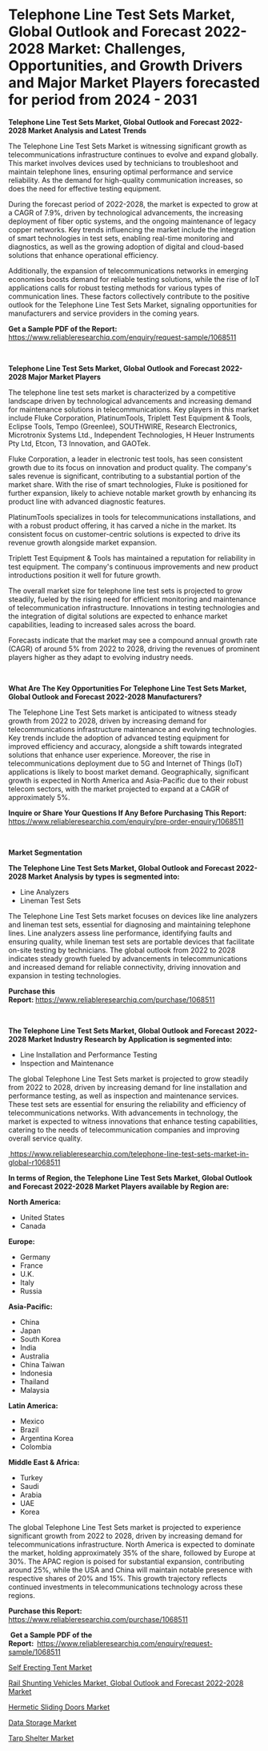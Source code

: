 <p><h1>Telephone Line Test Sets Market, Global Outlook and Forecast 2022-2028 Market: Challenges, Opportunities, and Growth Drivers and Major Market Players forecasted for period from 2024 - 2031</h1></p><p><strong>Telephone Line Test Sets Market, Global Outlook and Forecast 2022-2028 Market Analysis and Latest Trends</strong></p>
<p><p>The Telephone Line Test Sets Market is witnessing significant growth as telecommunications infrastructure continues to evolve and expand globally. This market involves devices used by technicians to troubleshoot and maintain telephone lines, ensuring optimal performance and service reliability. As the demand for high-quality communication increases, so does the need for effective testing equipment.</p><p>During the forecast period of 2022-2028, the market is expected to grow at a CAGR of 7.9%, driven by technological advancements, the increasing deployment of fiber optic systems, and the ongoing maintenance of legacy copper networks. Key trends influencing the market include the integration of smart technologies in test sets, enabling real-time monitoring and diagnostics, as well as the growing adoption of digital and cloud-based solutions that enhance operational efficiency.</p><p>Additionally, the expansion of telecommunications networks in emerging economies boosts demand for reliable testing solutions, while the rise of IoT applications calls for robust testing methods for various types of communication lines. These factors collectively contribute to the positive outlook for the Telephone Line Test Sets Market, signaling opportunities for manufacturers and service providers in the coming years.</p></p>
<p><strong>Get a Sample PDF of the Report:&nbsp;</strong> <a href="https://www.reliableresearchiq.com/enquiry/request-sample/1068511">https://www.reliableresearchiq.com/enquiry/request-sample/1068511</a></p>
<p>&nbsp;</p>
<p><strong>Telephone Line Test Sets Market, Global Outlook and Forecast 2022-2028 Major Market Players</strong></p>
<p><p>The telephone line test sets market is characterized by a competitive landscape driven by technological advancements and increasing demand for maintenance solutions in telecommunications. Key players in this market include Fluke Corporation, PlatinumTools, Triplett Test Equipment & Tools, Eclipse Tools, Tempo (Greenlee), SOUTHWIRE, Research Electronics, Microtronix Systems Ltd., Independent Technologies, H Heuer Instruments Pty Ltd, Etcon, T3 Innovation, and GAOTek.</p><p>Fluke Corporation, a leader in electronic test tools, has seen consistent growth due to its focus on innovation and product quality. The company's sales revenue is significant, contributing to a substantial portion of the market share. With the rise of smart technologies, Fluke is positioned for further expansion, likely to achieve notable market growth by enhancing its product line with advanced diagnostic features.</p><p>PlatinumTools specializes in tools for telecommunications installations, and with a robust product offering, it has carved a niche in the market. Its consistent focus on customer-centric solutions is expected to drive its revenue growth alongside market expansion.</p><p>Triplett Test Equipment & Tools has maintained a reputation for reliability in test equipment. The company's continuous improvements and new product introductions position it well for future growth.</p><p>The overall market size for telephone line test sets is projected to grow steadily, fueled by the rising need for efficient monitoring and maintenance of telecommunication infrastructure. Innovations in testing technologies and the integration of digital solutions are expected to enhance market capabilities, leading to increased sales across the board.</p><p>Forecasts indicate that the market may see a compound annual growth rate (CAGR) of around 5% from 2022 to 2028, driving the revenues of prominent players higher as they adapt to evolving industry needs.</p></p>
<p>&nbsp;</p>
<p><strong>What Are The Key Opportunities For Telephone Line Test Sets Market, Global Outlook and Forecast 2022-2028 Manufacturers?</strong></p>
<p><p>The Telephone Line Test Sets market is anticipated to witness steady growth from 2022 to 2028, driven by increasing demand for telecommunications infrastructure maintenance and evolving technologies. Key trends include the adoption of advanced testing equipment for improved efficiency and accuracy, alongside a shift towards integrated solutions that enhance user experience. Moreover, the rise in telecommunications deployment due to 5G and Internet of Things (IoT) applications is likely to boost market demand. Geographically, significant growth is expected in North America and Asia-Pacific due to their robust telecom sectors, with the market projected to expand at a CAGR of approximately 5%.</p></p>
<p><strong>Inquire or Share Your Questions If Any Before Purchasing This Report:</strong> <a href="https://www.reliableresearchiq.com/enquiry/pre-order-enquiry/1068511">https://www.reliableresearchiq.com/enquiry/pre-order-enquiry/1068511</a></p>
<p>&nbsp;</p>
<p><strong>Market Segmentation</strong></p>
<p><strong>The Telephone Line Test Sets Market, Global Outlook and Forecast 2022-2028 Market Analysis by types is segmented into:</strong></p>
<p><ul><li>Line Analyzers</li><li>Lineman Test Sets</li></ul></p>
<p><p>The Telephone Line Test Sets market focuses on devices like line analyzers and lineman test sets, essential for diagnosing and maintaining telephone lines. Line analyzers assess line performance, identifying faults and ensuring quality, while lineman test sets are portable devices that facilitate on-site testing by technicians. The global outlook from 2022 to 2028 indicates steady growth fueled by advancements in telecommunications and increased demand for reliable connectivity, driving innovation and expansion in testing technologies.</p></p>
<p><strong>Purchase this Report:&nbsp;</strong><a href="https://www.reliableresearchiq.com/purchase/1068511">https://www.reliableresearchiq.com/purchase/1068511</a></p>
<p>&nbsp;</p>
<p><strong>The Telephone Line Test Sets Market, Global Outlook and Forecast 2022-2028 Market Industry Research by Application is segmented into:</strong></p>
<p><ul><li>Line Installation and Performance Testing</li><li>Inspection and Maintenance</li></ul></p>
<p><p>The global Telephone Line Test Sets market is projected to grow steadily from 2022 to 2028, driven by increasing demand for line installation and performance testing, as well as inspection and maintenance services. These test sets are essential for ensuring the reliability and efficiency of telecommunications networks. With advancements in technology, the market is expected to witness innovations that enhance testing capabilities, catering to the needs of telecommunication companies and improving overall service quality.</p></p>
<p><a href="https://www.reliableresearchiq.com/telephone-line-test-sets-market-in-global-r1068511">&nbsp;https://www.reliableresearchiq.com/telephone-line-test-sets-market-in-global-r1068511</a></p>
<p><strong>In terms of Region, the Telephone Line Test Sets Market, Global Outlook and Forecast 2022-2028 Market Players available by Region are:</strong></p>
<p>
    <p> <strong> North America: </strong>
        <ul>
            <li>United States</li>
            <li>Canada</li>
        </ul>
        </p> 
    <p> <strong> Europe: </strong>
        <ul>
            <li>Germany</li>
            <li>France</li>
            <li>U.K.</li>
            <li>Italy</li>
            <li>Russia</li>
        </ul>
        </p> 
    <p> <strong> Asia-Pacific: </strong>
        <ul>
            <li>China</li>
            <li>Japan</li>
            <li>South Korea</li>
            <li>India</li>
            <li>Australia</li>
            <li>China Taiwan</li>
            <li>Indonesia</li>
            <li>Thailand</li>
            <li>Malaysia</li>
        </ul>
        </p> 
    <p> <strong> Latin America: </strong>
        <ul>
            <li>Mexico</li>
            <li>Brazil</li>
            <li>Argentina Korea</li>
            <li>Colombia</li>
        </ul>
        </p> 
    <p> <strong> Middle East & Africa: </strong>
        <ul>
            <li>Turkey</li>
            <li>Saudi</li>
            <li>Arabia</li>
            <li>UAE</li>
            <li>Korea</li>
        </ul>
    </p>
    </p>
<p><p>The global Telephone Line Test Sets market is projected to experience significant growth from 2022 to 2028, driven by increasing demand for telecommunications infrastructure. North America is expected to dominate the market, holding approximately 35% of the share, followed by Europe at 30%. The APAC region is poised for substantial expansion, contributing around 25%, while the USA and China will maintain notable presence with respective shares of 20% and 15%. This growth trajectory reflects continued investments in telecommunications technology across these regions.</p></p>
<p><strong>Purchase this Report: </strong><a href="https://www.reliableresearchiq.com/purchase/1068511">https://www.reliableresearchiq.com/purchase/1068511</a></p>
<p>&nbsp;<strong>Get a Sample PDF of the Report:&nbsp;&nbsp;</strong><a href="https://www.reliableresearchiq.com/enquiry/request-sample/1068511">https://www.reliableresearchiq.com/enquiry/request-sample/1068511</a></p>
<p><strong></strong></p>
<p><p><a href="https://www.linkedin.com/pulse/self-erecting-tent-market-global-insights-regional-analysis-oewsc?trackingId=0aOJocVgS7Ga4UcB3zMK8g%3D%3D">Self Erecting Tent Market</a></p><p><a href="https://github.com/RogerBennett414/Market-Research-Report-List-1/blob/main/rail-shunting-vehicles-market-global-outlook-and-forecast-2022-2028-market.md">Rail Shunting Vehicles Market, Global Outlook and Forecast 2022-2028 Market</a></p><p><a href="https://medium.com/@brendamoreno1988/the-hermetic-sliding-doors-market-has-witnessed-significant-growth-in-recent-years-and-this-02482f861289">Hermetic Sliding Doors Market</a></p><p><a href="https://medium.com/@rosslarkin1962/what-is-data-storage-market-6dcec7bcc603">Data Storage Market</a></p><p><a href="https://www.linkedin.com/pulse/global-tarp-shelter-market-size-expected-reach-cagr-44-report-gfd2c?trackingId=FVQ3P5bnTXSybFCESfWELw%3D%3D">Tarp Shelter Market</a></p></p>